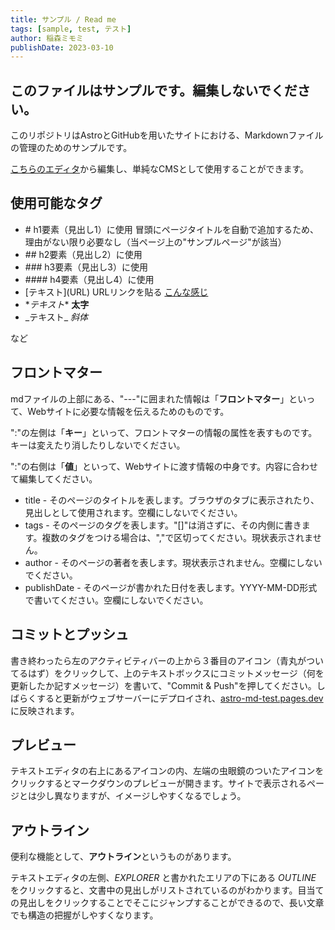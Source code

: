 ```yaml
---
title: サンプル / Read me
tags: [sample, test, テスト]
author: 稲森ミモミ
publishDate: 2023-03-10
---
```


## このファイルはサンプルです。編集しないでください。

このリポジトリはAstroとGitHubを用いたサイトにおける、Markdownファイルの管理のためのサンプルです。

[こちらのエディタ](https://github.dev/miiimooomiii/markdown)から編集し、単純なCMSとして使用することができます。

## 使用可能なタグ

- \#   h1要素（見出し1）に使用 冒頭にページタイトルを自動で追加するため、理由がない限り必要なし（当ページ上の"サンプルページ"が該当）
- \##  h2要素（見出し2）に使用
- \###  h3要素（見出し3）に使用
- \####  h4要素（見出し4）に使用
- \[テキスト](URL) URLリンクを貼る [こんな感じ](https://otoginomori.net/)
- \**テキスト** **太字**
- \_テキスト_ _斜体_

など

## フロントマター

mdファイルの上部にある、"---"に囲まれた情報は「**フロントマター**」といって、Webサイトに必要な情報を伝えるためのものです。

":"の左側は「**キー**」といって、フロントマターの情報の属性を表すものです。キーは変えたり消したりしないでください。

":"の右側は「**値**」といって、Webサイトに渡す情報の中身です。内容に合わせて編集してください。

- title - そのページのタイトルを表します。ブラウザのタブに表示されたり、見出しとして使用されます。空欄にしないでください。
- tags - そのページのタグを表します。"[]"は消さずに、その内側に書きます。複数のタグをつける場合は、","で区切ってください。現状表示されません。
- author - そのページの著者を表します。現状表示されません。空欄にしないでください。
- publishDate - そのページが書かれた日付を表します。YYYY-MM-DD形式で書いてください。空欄にしないでください。

## コミットとプッシュ

書き終わったら左のアクティビティバーの上から３番目のアイコン（青丸がついてるはず）をクリックして、上のテキストボックスにコミットメッセージ（何を更新したか記すメッセージ）を書いて、"Commit & Push"を押してください。しばらくすると更新がウェブサーバーにデプロイされ、[astro-md-test.pages.dev](astro-md-test.pages.dev)に反映されます。

## プレビュー

テキストエディタの右上にあるアイコンの内、左端の虫眼鏡のついたアイコンをクリックするとマークダウンのプレビューが開きます。サイトで表示されるページとは少し異なりますが、イメージしやすくなるでしょう。

## アウトライン

便利な機能として、**アウトライン**というものがあります。

テキストエディタの左側、_EXPLORER_ と書かれたエリアの下にある _OUTLINE_ をクリックすると、文書中の見出しがリストされているのがわかります。目当ての見出しをクリックすることでそこにジャンプすることができるので、長い文章でも構造の把握がしやすくなります。
